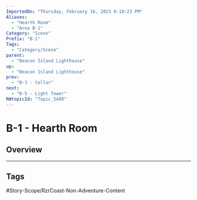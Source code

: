 ```yaml
---
ImportedOn: "Thursday, February 16, 2023 6:10:23 PM"
Aliases:
  - "Hearth Room"
  - "Area B-1"
Category: "Scene"
Prefix: "B-1"
Tags:
  - "Category/Scene"
parent:
  - "Beacon Island Lighthouse"
up:
  - "Beacon Island Lighthouse"
prev:
  - "B-3 - Cellar"
next:
  - "B-5 - Light Tower"
RWtopicId: "Topic_5489"
---
```

# B-1 - Hearth Room
## Overview

---
## Tags
#Story-Scope/RzrCoast-Non-Adventure-Content

